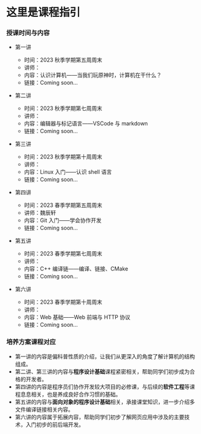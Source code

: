 # 这里是课程指引

### 授课时间与内容

* 第一讲

    * 时间：2023 秋季学期第五周周末 
    * 讲师：
    * 内容：认识计算机——当我们玩原神时，计算机在干什么？
    * 链接：Coming soon...

* 第二讲

    * 时间：2023 秋季学期第七周周末 
    * 讲师：
    * 内容：编辑器与标记语言——VSCode 与 markdown
    * 链接：Coming soon...

* 第三讲

    * 时间：2023 秋季学期第十周周末
    * 讲师：
    * 内容：Linux 入门——认识 shell 语言
    * 链接：Coming soon...

* 第四讲

    * 时间：2023 春季学期第五周周末
    * 讲师：魏辰轩
    * 内容：Git 入门——学会协作开发
    * 链接：Coming soon...

* 第五讲

    * 时间：2023 春季学期第七周周末
    * 讲师：
    * 内容：C++ 编译链——编译、链接、CMake
    * 链接：Coming soon...

* 第六讲

    * 时间：2023 春季学期第十周周末
    * 讲师：
    * 内容：Web 基础——Web 前端与 HTTP 协议
    * 链接：Coming soon...

### 培养方案课程对应
- 第一讲的内容是偏科普性质的介绍，让我们从更深入的角度了解计算机的结构组成。
- 第二讲、第三讲的内容与**程序设计基础**课程紧密相关，帮助同学们初步成为合格的开发者。
- 第四讲的内容是程序员们协作开发较大项目的必修课，与后续的**软件工程**等课程息息相关，也是养成良好合作习惯的基础。
- 第五讲的内容与**面向对象的程序设计基础**相关，承接课堂知识，进一步介绍多文件编译链接相关内容。
- 第六讲的内容属于拓展内容，帮助同学们初步了解网页应用中涉及的主要技术，入门初步的前后端开发。